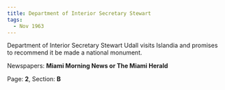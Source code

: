 ```yaml
---  
title: Department of Interior Secretary Stewart  
tags:  
  - Nov 1963  
---  
```

  
Department of Interior Secretary Stewart Udall visits Islandia and promises to recommend it be made a national monument.  
  
Newspapers: **Miami Morning News or The Miami Herald**  
  
Page: **2**, Section: **B** 
